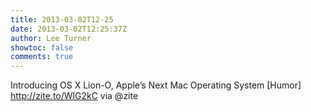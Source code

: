 ```yaml
---
title: 2013-03-02T12-25
date: 2013-03-02T12:25:37Z
author: Lee Turner
showtoc: false
comments: true
---
```


Introducing OS X Lion-O, Apple’s Next Mac Operating System [Humor] http://zite.to/WlG2kC via @zite

